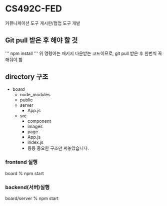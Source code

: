 # CS492C-FED
커뮤니케이션 도구 게시판/협업 도구 개발

## Git pull 받은 후 해야 할 것
'''
npm install
'''
위 명령어는 패키지 다운받는 코드이므로, git pull 받은 후 한번씩 꼭 해줘야 함

## directory 구조
+ board
  + node_modules
  + public
  + server
    + App.js
  + src
    + component
    + images
    + page
    + App.js
    + index.js
    + 등등
중요한 구조만 써놓았습니다.

### frontend 실행
board % npm start

### backend(서버)실행
board/server % npm start

